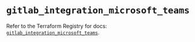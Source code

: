 # `gitlab_integration_microsoft_teams`

Refer to the Terraform Registry for docs: [`gitlab_integration_microsoft_teams`](https://registry.terraform.io/providers/gitlabhq/gitlab/16.7.0/docs/resources/integration_microsoft_teams).
